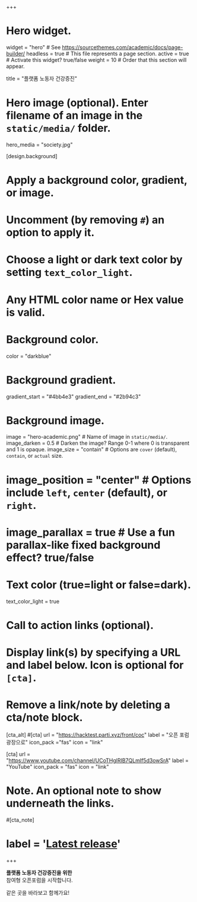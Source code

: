 +++
# Hero widget.
widget = "hero"  # See https://sourcethemes.com/academic/docs/page-builder/
headless = true  # This file represents a page section.
active = true  # Activate this widget? true/false
weight = 10  # Order that this section will appear.

title = "플랫폼 노동자 건강증진"

# Hero image (optional). Enter filename of an image in the `static/media/` folder.
hero_media = "society.jpg"

[design.background]
  # Apply a background color, gradient, or image.
  #   Uncomment (by removing `#`) an option to apply it.
  #   Choose a light or dark text color by setting `text_color_light`.
  #   Any HTML color name or Hex value is valid.

  # Background color.
   color = "darkblue"
  
  # Background gradient.
  gradient_start = "#4bb4e3"
  gradient_end = "#2b94c3"
  
  # Background image.
   image = "hero-academic.png"  # Name of image in `static/media/`.
   image_darken = 0.5  # Darken the image? Range 0-1 where 0 is transparent and 1 is opaque.
  image_size = "contain"  #  Options are `cover` (default), `contain`, or `actual` size.
  # image_position = "center"  # Options include `left`, `center` (default), or `right`.
  # image_parallax = true  # Use a fun parallax-like fixed background effect? true/false
  
  # Text color (true=light or false=dark).
  text_color_light = true

# Call to action links (optional).
#   Display link(s) by specifying a URL and label below. Icon is optional for `[cta]`.
#   Remove a link/note by deleting a cta/note block.

  
[cta_alt]
#[cta]
  url = "https://hacktest.parti.xyz/front/coc"
  label = "오픈 포럼 광장으로"
  icon_pack ="fas"
  icon = "link"

[cta]
  url = "https://www.youtube.com/channel/UCoTHglRIB7QLmIf5d3owSrA"
  label = "YouTube"
  icon_pack = "fas"
  icon = "link"
  
# Note. An optional note to show underneath the links.
#[cta_note]
#  label = '<a class="js-github-release" href="https://sourcethemes.com/academic/updates" data-repo="gcushen/hugo-academic">Latest release<!-- V --></a>'
+++

**플랫폼 노동자 건강증진을 위한** <br>
참여형 오픈포럼을 시작합니다.

같은 곳을 바라보고 함께가요!


